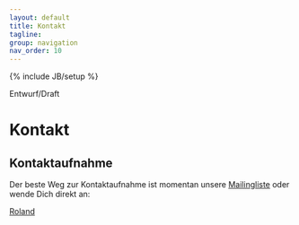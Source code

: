```yaml
---
layout: default
title: Kontakt
tagline: 
group: navigation
nav_order: 10
---
```

{% include JB/setup %}

<span class="label label-important">
  Entwurf/Draft
</span>

<div class="page-header">
  <h1>Kontakt</h1>
</div>

## Kontaktaufnahme

Der beste Weg zur Kontaktaufnahme ist momentan unsere
[Mailingliste](/contribute.html) oder wende Dich direkt an:

[Roland](https://roland.io/contact)

